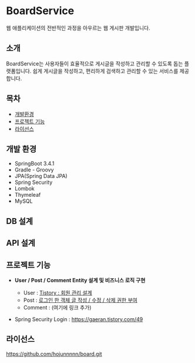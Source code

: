 # BoardService

웹 애플리케이션의 전반적인 과정을 아우르는 웹 게시판 개발입니다.

## 소개

BoardService는 사용자들이 효율적으로 게시글을 작성하고 관리할 수 있도록 돕는 플랫폼입니다.
쉽게 게시글을 작성하고, 편리하게 검색하고 관리할 수 있는 서비스를 제공합니다.

## 목차
- [개발환경](#개발환경)
- [프로젝트 기능](#프로젝트-기능)
- [라이선스](#라이선스)

## 개발 환경

- SpringBoot 3.4.1
- Gradle - Groovy
- JPA(Spring Data JPA)
- Spring Security
- Lombok
- Thymeleaf
- MySQL

## DB 설계

## API 설계



## 프로젝트 기능
- **User / Post / Comment Entity 설계 및 비즈니스 로직 구현**
  - User : [Tistory : 회원 관리 설계](https://gaeran.tistory.com/51)
  - Post : [로그인 한 객체 글 작성 / 수정 / 삭제 권한 부여](https://gaeran.tistory.com/50)
  - Comment : (여기에 링크 추가)



- Spring Security
  Login : https://gaeran.tistory.com/49
  
## 라이선스

https://github.com/hojunnnnn/board.git


